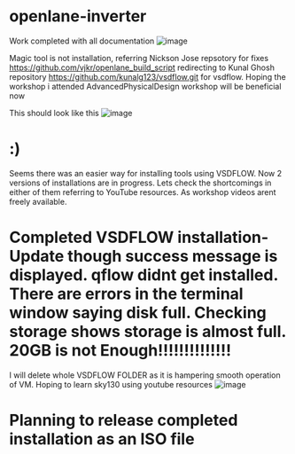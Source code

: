 # openlane-inverter

Work completed with all documentation
![image](https://user-images.githubusercontent.com/16399079/207512272-d11d05c4-c7e6-4b7b-a8f6-9215e88ea0b6.png)

Magic tool is not installation,
referring Nickson Jose repsotory for fixes https://github.com/vjkr/openlane_build_script
redirecting to Kunal Ghosh repository https://github.com/kunalg123/vsdflow.git for vsdflow. Hoping the workshop i attended AdvancedPhysicalDesign workshop will be beneficial now
 
 This should look like this
 ![image](https://user-images.githubusercontent.com/16399079/207515701-866f12ab-af79-4ca9-9ae3-ab12a3bc3609.png)

# :)
Seems there was an easier way for installing tools using VSDFLOW. Now 2 versions of installations are in progress.
Lets check the shortcomings in either of them referring to YouTube resources. As workshop videos arent freely available.
# Completed VSDFLOW installation- Update though success message is displayed. qflow didnt get installed. There are errors in the terminal window saying disk full. Checking storage shows storage is almost full. 20GB is not Enough!!!!!!!!!!!!!!
I will delete whole VSDFLOW FOLDER as it is hampering smooth operation of VM.
Hoping to learn sky130 using youtube resources
![image](https://user-images.githubusercontent.com/16399079/207550479-1c263437-1cce-49ca-995a-c469d1845cf6.png)

# Planning to release completed installation as an ISO file
